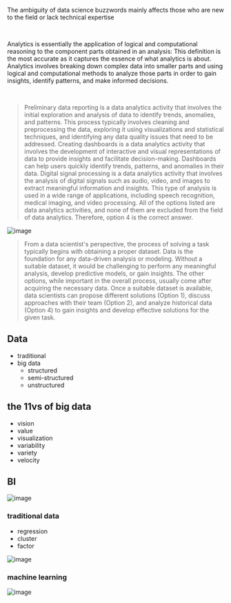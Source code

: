 The ambiguity of data science buzzwords mainly affects those who are new to the field or lack technical expertise


<br>


Analytics is essentially the application of logical and computational reasoning to the component parts obtained in an analysis: This definition is the most accurate as it captures the essence of what analytics is about. Analytics involves breaking down complex data into smaller parts and using logical and computational methods to analyze those parts in order to gain insights, identify patterns, and make informed decisions.


<br>

>  Preliminary data reporting is a data analytics activity that involves the initial exploration and analysis of data to identify trends, anomalies, and patterns. This process typically involves cleaning and preprocessing the data, exploring it using visualizations and statistical techniques, and identifying any data quality issues that need to be addressed. Creating dashboards is a data analytics activity that involves the development of interactive and visual representations of data to provide insights and facilitate decision-making. Dashboards can help users quickly identify trends, patterns, and anomalies in their data. Digital signal processing is a data analytics activity that involves the analysis of digital signals such as audio, video, and images to extract meaningful information and insights. This type of analysis is used in a wide range of applications, including speech recognition, medical imaging, and video processing. All of the options listed are data analytics activities, and none of them are excluded from the field of data analytics. Therefore, option 4 is the correct answer.



![image](https://github.com/user-attachments/assets/cf5829de-3097-4ea3-8640-5259d789b7d5)



>  From a data scientist's perspective, the process of solving a task typically begins with obtaining a proper dataset. Data is the foundation for any data-driven analysis or modeling. Without a suitable dataset, it would be challenging to perform any meaningful analysis, develop predictive models, or gain insights. The other options, while important in the overall process, usually come after acquiring the necessary data. Once a suitable dataset is available, data scientists can propose different solutions (Option 1), discuss approaches with their team (Option 2), and analyze historical data (Option 4) to gain insights and develop effective solutions for the given task.


## Data
- traditional
- big data
    - structured
    - semi-structured
    - unstructured

## the 11vs of big data
- vision
- value
- visualization
- variability
- variety
- velocity


## BI

![image](https://github.com/user-attachments/assets/e660be08-eec2-4468-b18d-ec09aa7d2cbc)

### traditional data
- regression
- cluster
- factor

![image](https://github.com/user-attachments/assets/183dd606-427e-48fd-aaf4-b373c423a260)



### machine learning
![image](https://github.com/user-attachments/assets/6f539adb-3571-4229-ae19-0e518c2530a5)

